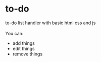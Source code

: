 # to-do
to-do list handler with basic html css and js  
</br>
You can:
* add things
* edit things
* remove things
